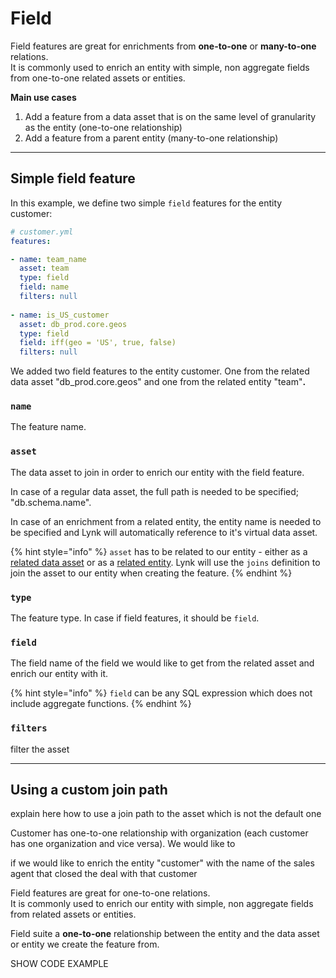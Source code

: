 # Field

Field features are great for enrichments from **one-to-one** or **many-to-one** relations.\
It is commonly used to enrich an entity with simple, non aggregate fields from one-to-one related assets or entities.&#x20;

**Main use cases**

1. Add a feature from a data asset that is on the same level of granularity as the entity (one-to-one relationship)
2. Add a feature from a parent entity (many-to-one relationship)

***

## Simple field feature

In this example, we define two simple `field` features for the entity customer:

```yaml
# customer.yml
features: 

- name: team_name
  asset: team
  type: field
  field: name
  filters: null
  
- name: is_US_customer
  asset: db_prod.core.geos
  type: field
  field: iff(geo = 'US', true, false)
  filters: null
```

We added two field features to the entity customer. One from the related data asset "db\_prod.core.geos" and one from the related entity "team"**.**

### `name`

The feature name.&#x20;

### `asset`

The data asset to join in order to enrich our entity with the field feature.&#x20;

In case of a regular data asset, the full path is needed to be specified; "db.schema.name". &#x20;

In case of an enrichment from a related entity, the entity name is needed to be specified and Lynk will automatically reference to it's virtual data asset.

{% hint style="info" %}
`asset` has to be related to our entity - either as a [related data asset](../entities/#related-assets) or as a [related entity](../entities/#related-entities). Lynk will use the `joins` definition to join the asset to our entity when creating the feature.
{% endhint %}

### `type`

The feature type. In case if field features, it should be `field`.

### `field`

The field name of the field we would like to get from the related asset and enrich our entity with it.&#x20;

{% hint style="info" %}
`field` can be any SQL expression which does not include aggregate functions.&#x20;
{% endhint %}

### `filters`

filter the asset

***

## Using a custom join path

explain here how to use a join path to the asset which is not the default one







Customer has one-to-one relationship with organization (each customer has one organization and vice versa). We would like to&#x20;

&#x20;if we would like to enrich the entity "customer" with the name of the sales agent that closed the deal with that customer

Field features are great for one-to-one relations.\
It is commonly used to enrich our entity with simple, non aggregate fields from related assets or entities.

Field suite a **one-to-one**  relationship between the entity and the data asset or entity we create the feature from.

SHOW CODE EXAMPLE
